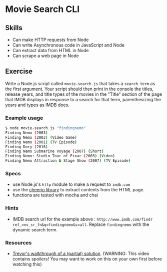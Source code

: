 # Movie Search CLI

## Skills

- Can make HTTP requests from Node
- Can write Asynchronous code in JavaScript and Node
- Can extract data from HTML in Node
- Can scrape a web page in Node

## Exercise

Write a Node.js script called `movie-search.js` that takes a `search term` as
the first argument. Your script should then print in the console the titles,
release years, and title types of the movies in the "Title" section of the
page that IMDB displays in response to a search for that term, parenthesizing
the years and types as IMDB does.

### Example usage

```bash
$ node movie-search.js "findingnemo"
Finding Nemo (2003)
Finding Nemo (2003) (Video Game)
Finding Nemo (2001) (TV Episode)
Finding Dory (2016)
Finding Nemo Submarine Voyage (2007) (Short)
Finding Nemo: Studio Tour of Pixar (2003) (Video)
Finding Nemo Attraction & Stage Show (2007) (TV Episode)
```

### Specs

- use Node.js's `http` module to make a request to `imdb.com`
- use the [cheerio library](https://github.com/cheeriojs/cheerio) to extract contents from the HTML page.
- functions are tested with mocha and chai

### Hints

- IMDB search url for the example above : `http://www.imdb.com/find?ref_=nv_sr_fn&q=findingnemo&s=all`. Replace `findingnemo` with the dynamic search term.

### Resources

- [Trevor's walkthrough of a (partial) solution](https://youtu.be/3S3RKBJ93-4). (WARNING: This video contains spoilers! You may want to work on this on your own first before watching this)
